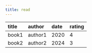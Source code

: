 ```yaml
---
title: read
---
```


| title | author  | date | rating |
| :---- | :------ | :--- | :----- |
| book1 | author1 | 2020 | 4      |
| book2 | author2 | 2024 | 3      |
